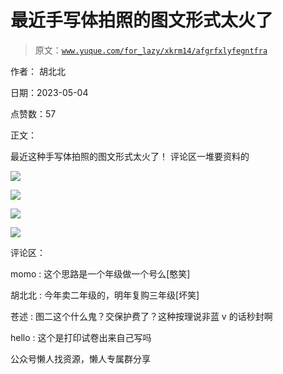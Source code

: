 # 最近手写体拍照的图文形式太火了

> 原文：[`www.yuque.com/for_lazy/xkrm14/afgrfxlyfegntfra`](https://www.yuque.com/for_lazy/xkrm14/afgrfxlyfegntfra)

作者： 胡北北

日期：2023-05-04

点赞数：57

正文：

最近这种手写体拍照的图文形式太火了！ 评论区一堆要资料的

![](img/c7393c285487a61341204d82f0e93048.png)  

![](img/1bbb03d35c04eef009d0e43200a4a3e0.png)  

![](img/c8c8e486be364d43289a14cab2cb8aaf.png)

![](img/40e3520a7a10a513595279135ef95dba.png)  

评论区：

momo : 这个思路是一个年级做一个号么[憨笑]

胡北北 : 今年卖二年级的，明年复购三年级[坏笑]

苍述 : 图二这个什么鬼？交保护费了？这种按理说非蓝 v 的话秒封啊

hello : 这个是打印试卷出来自己写吗

公众号懒人找资源，懒人专属群分享

